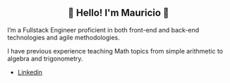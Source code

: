 <div>
  <h2 align="center">👋 Hello! I'm Mauricio 🚀</h2>
</div> 


<p>I’m a Fullstack Engineer proficient in both front-end and back-end technologies and agile methodologies.</p>
<p>I have previous experience teaching Math topics from simple arithmetic to algebra and trigonometry.</p>

<ul>
  <li><a href="https://www.linkedin.com/in/mauricio-guti%C3%A9rrez-leyva">Linkedin</a></li>
</ul>
